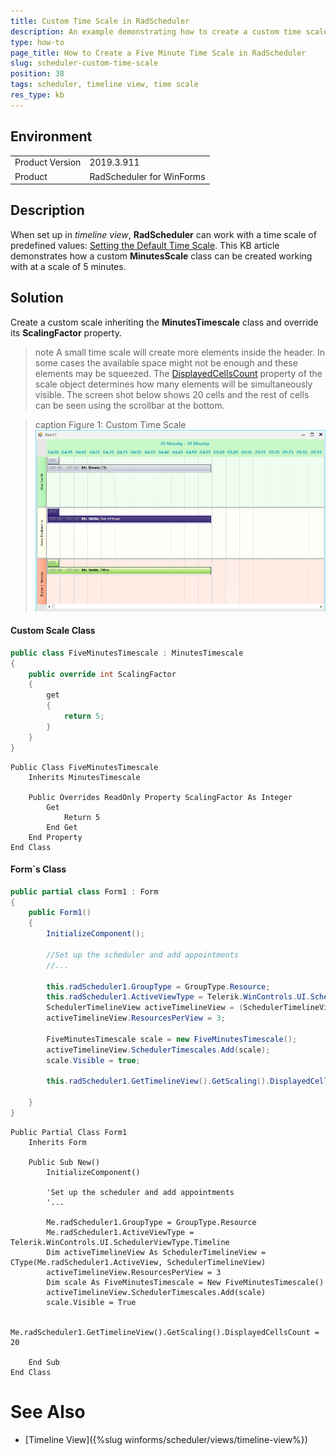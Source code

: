 ```yaml
---
title: Custom Time Scale in RadScheduler
description: An example demonstrating how to create a custom time scale in the RadScheduler control  
type: how-to 
page_title: How to Create a Five Minute Time Scale in RadScheduler
slug: scheduler-custom-time-scale
position: 38
tags: scheduler, timeline view, time scale
res_type: kb
---
```


## Environment
<table>
	<tr>
		<td>Product Version</td>
		<td>2019.3.911</td>
	</tr>
	<tr>
		<td>Product</td>
		<td>RadScheduler for WinForms</td>
	</tr>
</table>


## Description

When set up in *timeline view*, **RadScheduler** can work with a time scale of predefined values: [Setting the Default Time Scale](https://docs.telerik.com/devtools/winforms/scheduler/views/timeline-view#setting-the-default-time-scale). This KB article demonstrates how a custom **MinutesScale** class can be created working with at a scale of 5 minutes.  

## Solution

Create a custom scale inheriting the **MinutesTimescale** class and override its **ScalingFactor** property.

>note A small time scale will create more elements inside the header. In some cases the available space might not be enough and these elements may be squeezed. The [DisplayedCellsCount](https://docs.telerik.com/devtools/winforms/scheduler/views/timeline-view#getting-the-scale) property of the scale object determines how many elements will be simultaneously visible. The screen shot below shows 20 cells and the rest of cells can be seen using the scrollbar at the bottom.

>caption Figure 1: Custom Time Scale
![scheduler-custom-time-scale 001](images/scheduler-custom-time-scale001.png)

#### Custom Scale Class

````C#            
public class FiveMinutesTimescale : MinutesTimescale
{
    public override int ScalingFactor
    {
        get
        {
            return 5;
        }
    }
}

````
````VB.NET
Public Class FiveMinutesTimescale
    Inherits MinutesTimescale

    Public Overrides ReadOnly Property ScalingFactor As Integer
        Get
            Return 5
        End Get
    End Property
End Class

````

#### Form`s Class

````C#            
public partial class Form1 : Form
{
    public Form1()
    {
        InitializeComponent();

        //Set up the scheduler and add appointments
        //...

        this.radScheduler1.GroupType = GroupType.Resource;
        this.radScheduler1.ActiveViewType = Telerik.WinControls.UI.SchedulerViewType.Timeline;
        SchedulerTimelineView activeTimelineView = (SchedulerTimelineView)this.radScheduler1.ActiveView;
        activeTimelineView.ResourcesPerView = 3;

        FiveMinutesTimescale scale = new FiveMinutesTimescale();
        activeTimelineView.SchedulerTimescales.Add(scale);
        scale.Visible = true;

		this.radScheduler1.GetTimelineView().GetScaling().DisplayedCellsCount = 20;

    }
}

````
````VB.NET
Public Partial Class Form1
    Inherits Form

    Public Sub New()
        InitializeComponent()
		
		'Set up the scheduler and add appointments
		'...		

        Me.radScheduler1.GroupType = GroupType.Resource
        Me.radScheduler1.ActiveViewType = Telerik.WinControls.UI.SchedulerViewType.Timeline
        Dim activeTimelineView As SchedulerTimelineView = CType(Me.radScheduler1.ActiveView, SchedulerTimelineView)
        activeTimelineView.ResourcesPerView = 3
        Dim scale As FiveMinutesTimescale = New FiveMinutesTimescale()
        activeTimelineView.SchedulerTimescales.Add(scale)
        scale.Visible = True
		
		Me.radScheduler1.GetTimelineView().GetScaling().DisplayedCellsCount = 20

    End Sub
End Class

````

# See Also
* [Timeline View]({%slug winforms/scheduler/views/timeline-view%})